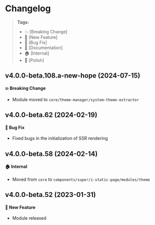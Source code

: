 Changelog
=========

> **Tags:**
> - :boom:       [Breaking Change]
> - :rocket:     [New Feature]
> - :bug:        [Bug Fix]
> - :memo:       [Documentation]
> - :house:      [Internal]
> - :nail_care:  [Polish]

## v4.0.0-beta.108.a-new-hope (2024-07-15)

#### :boom: Breaking Change

* Module moved to `core/theme-manager/system-theme-extractor`

## v4.0.0-beta.62 (2024-02-19)

#### :bug: Bug Fix

* Fixed bugs in the initialization of SSR rendering

## v4.0.0-beta.58 (2024-02-14)

#### :house: Internal

* Moved from `core` to `components/super/i-static-page/modules/theme`

## v4.0.0-beta.52 (2023-01-31)

#### :rocket: New Feature

* Module released
